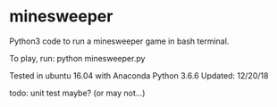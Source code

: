 # minesweeper

Python3 code to run a minesweeper game in bash terminal.

To play, run:
python minesweeper.py

Tested in ubuntu 16.04 with Anaconda Python 3.6.6
Updated: 12/20/18

todo: unit test maybe? (or may not...)
